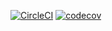 [![CircleCI](https://circleci.com/gh/mcontado/near-me.svg?style=svg)](https://circleci.com/gh/mcontado/near-me)
[![codecov](https://codecov.io/gh/mcontado/near-me/branch/master/graph/badge.svg)](https://codecov.io/gh/mcontado/near-me)